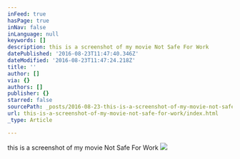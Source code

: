 ```yaml
---
inFeed: true
hasPage: true
inNav: false
inLanguage: null
keywords: []
description: this is a screenshot of my movie Not Safe For Work
datePublished: '2016-08-23T11:47:40.346Z'
dateModified: '2016-08-23T11:47:24.218Z'
title: ''
author: []
via: {}
authors: []
publisher: {}
starred: false
sourcePath: _posts/2016-08-23-this-is-a-screenshot-of-my-movie-not-safe-for-work.md
url: this-is-a-screenshot-of-my-movie-not-safe-for-work/index.html
_type: Article

---
```

this is a screenshot of my movie Not Safe For Work
![](https://the-grid-user-content.s3-us-west-2.amazonaws.com/0cb9668f-faab-4bfe-8228-fd5191f27552.png)